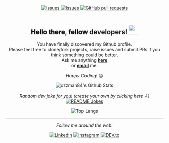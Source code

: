 <p align="center">
   <!-- <a href="https://github.com/ozzman84/github-readme-stats/actions">
     <img alt="Tests Passing" src="https://github.com/ozzman84/github-readme-stats/workflows/Test/badge.svg" />
   </a>
   <a href="https://codecov.io/gh/ozzman84/github-readme-stats">
     <img src="https://codecov.io/gh/ozzman84/github-readme-stats/branch/master/graph/badge.svg" />
   </a> -->
   <a href="https://github.com/ozzman84/github-readme-stats/issues">
     <img alt="Issues" src="https://img.shields.io/github/followers/ozzman84?label=Follow&style=social" />
   </a>
   <a href="https://github.com/ozzman84/github-readme-stats/issues">
     <img alt="Issues" src="https://img.shields.io/github/issues/ozzman84/github-readme-stats?color=0088ff" />
   </a>
   <a href="https://github.com/ozzman84/github-readme-stats/pulls">
     <img alt="GitHub pull requests" src="https://img.shields.io/github/issues-pr/ozzman84/github-readme-stats?color=0088ff" />
   </a>
   <br />
   <br />
   <!-- <a href="https://a.paddle.com/v2/click/16413/119403?link=1227">
     <img src="https://img.shields.io/badge/Supported%20by-VSCode%20Power%20User%20%E2%86%92-gray.svg?colorA=655BE1&colorB=4F44D6&style=for-the-badge"/>
   </a>
   <a href="https://a.paddle.com/v2/click/16413/119403?link=2345">
     <img src="https://img.shields.io/badge/Supported%20by-Node%20Cli.com%20%E2%86%92-gray.svg?colorA=61c265&colorB=4CAF50&style=for-the-badge"/>
   </a> -->
 </p>

<div align="center">
<h2> 𝐇𝐞𝐥𝐥𝐨 𝐭𝐡𝐞𝐫𝐞, 𝐟𝐞𝐥𝐥𝐨𝐰 developers! <img src="https://github.com/ozzman84/ozzman84/blob/master/gifs/Hi.gif" width="30px"></h2>
</div>

<div align="center" width="50">

<!-- <img src="https://i.imgur.com/dTYwdG1.gif" alt="Welcome!" width="300"/> -->

</div>


<div align="center">

You have finally discovered my Github profile. <br>
Please feel free to clone/fork projects, raise issues and submit PRs if you think something could be better. <br>
Ask me anything <a href="https://github.com/ozzman84/ozzman84/issues/new"><b>here</b></a><br>
or <a href="mikeosmonson@gmail.com"><b>email</b></a> me.

<i>Happy Coding!</i> 😊

</div>

<div align="center">

<img align="center" src="https://github-readme-stats.vercel.app/api?username=ozzman84&include_all_commits=true&count_private=true&show_icons=true&line_height=20&title_color=7A7ADB&icon_color=2234AE&text_color=D3D3D3&bg_color=0,000000,130F40" alt="ozzman84's Github Stats">

</br>
</br>
<i>Random dev joke for you! (create your own by clicking here ↓)</i><br>
<a href="https://readme-jokes.vercel.app"><img align="center" src="https://readme-jokes.vercel.app/api?bgColor=%23073b4c&textColor=%2306d6a0&aColor=%2306d6a0&borderColor=%2306d6a0" alt="README Jokes"></a>


![Top Langs](https://github-readme-stats.vercel.app/api/top-langs/?username=ozzman84&theme=tokyonight&langs_count=10)


---

<i>Follow me around the web:</i><br>

<a href="https://www.linkedin.com/in/ozzie-osmonson" target="_blank"><img src="https://img.shields.io/badge/LinkedIn-%230077B5.svg?&style=flat-square&logo=linkedin&logoColor=white" alt="LinkedIn"></a>
<a href="https://www.instagram.com/ozzman84" target="_blank"><img src="https://img.shields.io/badge/Instagram-%23E4405F.svg?&style=flat-square&logo=instagram&logoColor=white" alt="Instagram"></a>
<a href="https://dev.to/ozzman84" target="_blank"><img src="https://img.shields.io/badge/DEV-%230A0A0A.svg?&style=flat-square&logo=DEV.to&logoColor=white" alt="DEV.to"></a>

</div>

<!-- ## My Statistics

<br/>
<p align="left">
  <a href="https://ozzman84.dev/">
  <img width="49.5%" src="https://github-readme-stats.vercel.app/api?username=ozzman84&show_icons=true&theme=gruvbox&hide_border=true" />
    <img width="49.5%" src="https://github-readme-streak-stats.herokuapp.com/?user=ozzman84&theme=gruvbox&hide_border=true" />
  </a>
</p>
<br> -->
<!--
[![ozzman' Activity Graph](https://activity-graph.herokuapp.com/graph?username=ozzman84&custom_title=ozzman%20Trips's%20Contribution%20Graph&theme=gruvbox&bg_color=282828&hide_border=true&line=d1a01f&point=c58545)](https://ozzman84.dev) -->
